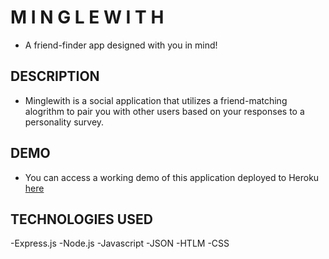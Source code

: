 # M I N G L E W I T H 
* A friend-finder app designed with you in mind!

## DESCRIPTION
* Minglewith is a social application that utilizes a friend-matching alogrithm to pair you with other users based on your responses to a personality survey.

## DEMO
* You can access a working demo of this application deployed to Heroku [here](https://vast-plateau-41887.herokuapp.com/)

## TECHNOLOGIES USED
-Express.js
-Node.js
-Javascript
-JSON
-HTLM
-CSS   